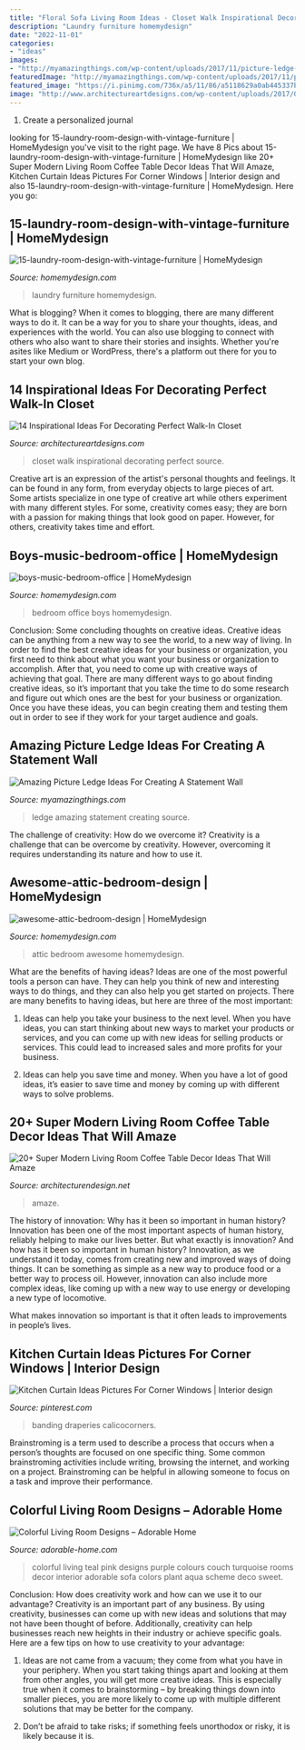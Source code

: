 ```yaml
---
title: "Floral Sofa Living Room Ideas - Closet Walk Inspirational Decorating Perfect Source"
description: "Laundry furniture homemydesign"
date: "2022-11-01"
categories:
- "ideas"
images:
- "http://myamazingthings.com/wp-content/uploads/2017/11/picture-ledge-3-.jpg"
featuredImage: "http://myamazingthings.com/wp-content/uploads/2017/11/picture-ledge-3-.jpg"
featured_image: "https://i.pinimg.com/736x/a5/11/86/a5118629a0ab445337bf28cea6bd80ab.jpg"
image: "http://www.architectureartdesigns.com/wp-content/uploads/2017/05/12-29.jpg"
---
```



1. Create a personalized journal

	

		
looking for 15-laundry-room-design-with-vintage-furniture | HomeMydesign you've visit to the right page. We have 8 Pics about 15-laundry-room-design-with-vintage-furniture | HomeMydesign like 20+ Super Modern Living Room Coffee Table Decor Ideas That Will Amaze, Kitchen Curtain Ideas Pictures For Corner Windows | Interior design and also 15-laundry-room-design-with-vintage-furniture | HomeMydesign. Here you go:
		
    
## 15-laundry-room-design-with-vintage-furniture | HomeMydesign

<img loading=lazy src="https://homemydesign.com/wp-content/uploads/2013/02/15-laundry-room-design-with-vintage-furniture.jpg" onerror="this.onerror=null;this.src='https://tse2.mm.bing.net/th?id=OIP.2GiR4-DKOs-y2HNhh3JhigHaK7&amp;pid=15.1';" alt="15-laundry-room-design-with-vintage-furniture | HomeMydesign">

_Source: homemydesign.com_

>laundry furniture homemydesign. 

	

What is blogging?
When it comes to blogging, there are many different ways to do it. It can be a way for you to share your thoughts, ideas, and experiences with the world. You can also use blogging to connect with others who also want to share their stories and insights. Whether you're asites like Medium or WordPress, there's a platform out there for you to start your own blog.

    
## 14 Inspirational Ideas For Decorating Perfect Walk-In Closet

<img loading=lazy src="http://www.architectureartdesigns.com/wp-content/uploads/2017/05/12-29.jpg" onerror="this.onerror=null;this.src='https://tse1.mm.bing.net/th?id=OIP.gBfRfV0wNXZcC9Q-tEFa5AHaJ4&amp;pid=15.1';" alt="14 Inspirational Ideas For Decorating Perfect Walk-In Closet">

_Source: architectureartdesigns.com_

>closet walk inspirational decorating perfect source. 

	

Creative art is an expression of the artist's personal thoughts and feelings. It can be found in any form, from everyday objects to large pieces of art. Some artists specialize in one type of creative art while others experiment with many different styles. For some, creativity comes easy; they are born with a passion for making things that look good on paper. However, for others, creativity takes time and effort.

    
## Boys-music-bedroom-office | HomeMydesign

<img loading=lazy src="https://homemydesign.com/wp-content/uploads/2014/11/boys-music-bedroom-office.jpg" onerror="this.onerror=null;this.src='https://tse2.mm.bing.net/th?id=OIP.uqYyKQjvoXBIgj10ZeGXaQHaLH&amp;pid=15.1';" alt="boys-music-bedroom-office | HomeMydesign">

_Source: homemydesign.com_

>bedroom office boys homemydesign. 

	

Conclusion: Some concluding thoughts on creative ideas.
Creative ideas can be anything from a new way to see the world, to a new way of living. In order to find the best creative ideas for your business or organization, you first need to think about what you want your business or organization to accomplish. After that, you need to come up with creative ways of achieving that goal. There are many different ways to go about finding creative ideas, so it’s important that you take the time to do some research and figure out which ones are the best for your business or organization. Once you have these ideas, you can begin creating them and testing them out in order to see if they work for your target audience and goals.

    
## Amazing Picture Ledge Ideas For Creating A Statement Wall

<img loading=lazy src="http://myamazingthings.com/wp-content/uploads/2017/11/picture-ledge-3-.jpg" onerror="this.onerror=null;this.src='https://tse4.mm.bing.net/th?id=OIP.XlUHWtlI0KPWMwaJKUdaiAHaLG&amp;pid=15.1';" alt="Amazing Picture Ledge Ideas For Creating A Statement Wall">

_Source: myamazingthings.com_

>ledge amazing statement creating source. 

	

The challenge of creativity: How do we overcome it?
Creativity is a challenge that can be overcome by creativity. However, overcoming it requires understanding its nature and how to use it.

    
## Awesome-attic-bedroom-design | HomeMydesign

<img loading=lazy src="https://homemydesign.com/wp-content/uploads/2014/04/awesome-attic-bedroom-design.jpg" onerror="this.onerror=null;this.src='https://tse2.mm.bing.net/th?id=OIP.oBL6s3qU48jg716pKz2hiwHaK3&amp;pid=15.1';" alt="awesome-attic-bedroom-design | HomeMydesign">

_Source: homemydesign.com_

>attic bedroom awesome homemydesign. 

	

What are the benefits of having ideas?
Ideas are one of the most powerful tools a person can have. They can help you think of new and interesting ways to do things, and they can also help you get started on projects. There are many benefits to having ideas, but here are three of the most important: 
1. Ideas can help you take your business to the next level. When you have ideas, you can start thinking about new ways to market your products or services, and you can come up with new ideas for selling products or services. This could lead to increased sales and more profits for your business. 

2. Ideas can help you save time and money. When you have a lot of good ideas, it’s easier to save time and money by coming up with different ways to solve problems.

    
## 20+ Super Modern Living Room Coffee Table Decor Ideas That Will Amaze

<img loading=lazy src="https://cdn.architecturendesign.net/wp-content/uploads/2015/11/AD-03-warm-candle-lighted-home-decor.jpg" onerror="this.onerror=null;this.src='https://tse1.mm.bing.net/th?id=OIP.U2GCJjcjYH24KabN9h4EuwHaLH&amp;pid=15.1';" alt="20+ Super Modern Living Room Coffee Table Decor Ideas That Will Amaze">

_Source: architecturendesign.net_

>amaze. 

	

The history of innovation: Why has it been so important in human history?
Innovation has been one of the most important aspects of human history, reliably helping to make our lives better. But what exactly is innovation? And how has it been so important in human history?
Innovation, as we understand it today, comes from creating new and improved ways of doing things. It can be something as simple as a new way to produce food or a better way to process oil. However, innovation can also include more complex ideas, like coming up with a new way to use energy or developing a new type of locomotive.

What makes innovation so important is that it often leads to improvements in people’s lives.

    
## Kitchen Curtain Ideas Pictures For Corner Windows | Interior Design

<img loading=lazy src="https://i.pinimg.com/736x/a5/11/86/a5118629a0ab445337bf28cea6bd80ab.jpg" onerror="this.onerror=null;this.src='https://tse3.mm.bing.net/th?id=OIP.ov2WBeUblU7Ko1Typ_Gy2wHaJ4&amp;pid=15.1';" alt="Kitchen Curtain Ideas Pictures For Corner Windows | Interior design">

_Source: pinterest.com_

>banding draperies calicocorners. 

	

Brainstroming is a term used to describe a process that occurs when a person’s thoughts are focused on one specific thing. Some common brainstroming activities include writing, browsing the internet, and working on a project. Brainstroming can be helpful in allowing someone to focus on a task and improve their performance.

    
## Colorful Living Room Designs – Adorable Home

<img loading=lazy src="https://adorable-home.com/wp-content/gallery/colorful-living-room-designs/colorful-living-room-designs-4.jpg" onerror="this.onerror=null;this.src='https://tse1.mm.bing.net/th?id=OIP.iSmGCO393Ek4TsQe1EajCwHaKg&amp;pid=15.1';" alt="Colorful Living Room Designs – Adorable Home">

_Source: adorable-home.com_

>colorful living teal pink designs purple colours couch turquoise rooms decor interior adorable sofa colors plant aqua scheme deco sweet. 

	

Conclusion: How does creativity work and how can we use it to our advantage?
Creativity is an important part of any business. By using creativity, businesses can come up with new ideas and solutions that may not have been thought of before. Additionally, creativity can help businesses reach new heights in their industry or achieve specific goals. Here are a few tips on how to use creativity to your advantage: 
1. Ideas are not came from a vacuum; they come from what you have in your periphery. When you start taking things apart and looking at them from other angles, you will get more creative ideas. This is especially true when it comes to brainstorming – by breaking things down into smaller pieces, you are more likely to come up with multiple different solutions that may be better for the company. 

2. Don’t be afraid to take risks; if something feels unorthodox or risky, it is likely because it is.

